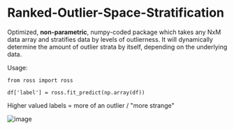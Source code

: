 # Ranked-Outlier-Space-Stratification

Optimized, **non-parametric**, numpy-coded package which takes any NxM data array and stratifies data by levels of outlierness. It will dynamically determine the amount of outlier strata by itself, depending on the underlying data. 

Usage:
```
from ross import ross

df['label'] = ross.fit_predict(np.array(df))
```
Higher valued labels = more of an outlier / "more strange"

![image](https://user-images.githubusercontent.com/47681284/117406023-b8fa4100-aec9-11eb-8806-5a43d76a600c.png)
